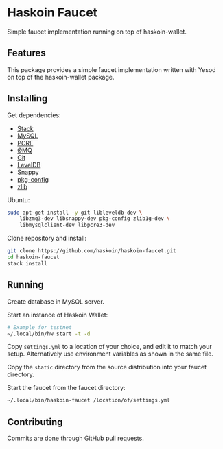 # Haskoin Faucet

Simple faucet implementation running on top of haskoin-wallet.

## Features

This package provides a simple faucet implementation written with Yesod on top
of the haskoin-wallet package. 

## Installing

Get dependencies:

- [Stack](https://github.com/commercialhaskell/stack)
- [MySQL](http://dev.mysql.com/)
- [PCRE](http://pcre.org/)
- [ØMQ](http://zeromq.org/)
- [Git](http://git-scm.com/)
- [LevelDB](https://github.com/google/leveldb)
- [Snappy](https://code.google.com/p/snappy/)
- [pkg-config](http://www.freedesktop.org/wiki/Software/pkg-config/)
- [zlib](http://zlib.net/)

Ubuntu:

```sh
sudo apt-get install -y git libleveldb-dev \
    libzmq3-dev libsnappy-dev pkg-config zlib1g-dev \
    libmysqlclient-dev libpcre3-dev
```

Clone repository and install:

```sh
git clone https://github.com/haskoin/haskoin-faucet.git
cd haskoin-faucet
stack install
```

## Running

Create database in MySQL server.

Start an instance of Haskoin Wallet:

```sh
# Example for testnet
~/.local/bin/hw start -t -d
```

Copy `settings.yml` to a location of your choice, and edit it to match your
setup. Alternatively use environment variables as shown in the same file.

Copy the `static` directory from the source distribution into your faucet
directory.

Start the faucet from the faucet directory:

```sh
~/.local/bin/haskoin-faucet /location/of/settings.yml
```

## Contributing

Commits are done through GitHub pull requests.

